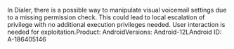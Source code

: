 In Dialer, there is a possible way to manipulate visual voicemail settings due to a missing permission check. This could lead to local escalation of privilege with no additional execution privileges needed. User interaction is needed for exploitation.Product: AndroidVersions: Android-12LAndroid ID: A-186405146